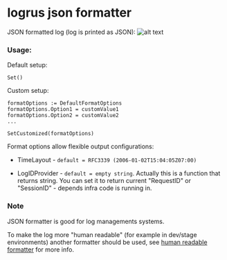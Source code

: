 # logrus json formatter


JSON formatted log (log is printed as JSON):
![alt text](https://github.com/gtforge/logart/blob/master/log-formatters/logrus-json-formatter/readme_files/json-formatter.png "Example")

### Usage:

Default setup:
```
Set()
```

Custom setup:
```
formatOptions := DefaultFormatOptions
formatOptions.Option1 = customValue1
formatOptions.Option2 = customValue2
...

SetCustomized(formatOptions)
```

Format options allow flexible output configurations:

- TimeLayout - `default = RFC3339 (2006-01-02T15:04:05Z07:00)`

- LogIDProvider - `default = empty string`.
Actually this is a function that returns string. You can set it to return
current "RequestID" or "SessionID" - depends infra code is running in.


### Note

JSON formatter is good for log managements systems.

To make the log more "human readable" (for example in dev/stage environments)
another formatter should be used, see [human readable formatter](../log-formatters/logrus-human-formatter/)
for more info.
